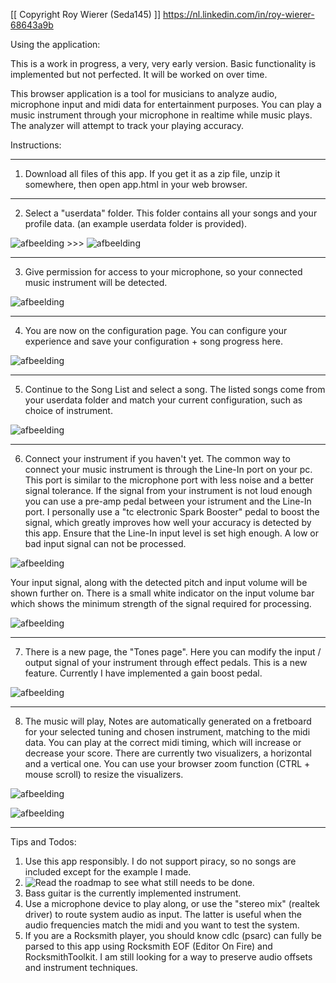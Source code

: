 [[ Copyright Roy Wierer (Seda145) ]]
https://nl.linkedin.com/in/roy-wierer-68643a9b 


Using the application:

This is a work in progress, a very, very early version. Basic functionality is implemented but not perfected. It will be worked on over time. 

This browser application is a tool for musicians to analyze audio, microphone input and midi data for entertainment purposes.
You can play a music instrument through your microphone in realtime while music plays. The analyzer will attempt to track your playing accuracy.


Instructions:

---

1. Download all files of this app. If you get it as a zip file, unzip it somewhere, then open app.html in your web browser.

---

2. Select a "userdata" folder. This folder contains all your songs and your profile data. (an example userdata folder is provided).

![afbeelding](https://github.com/Seda145/MeloNade/assets/30213433/52a2d2b4-4e9d-4660-a6fc-fe590e117a0b) >>>  ![afbeelding](https://github.com/Seda145/MeloNade/assets/30213433/b14dfbe8-4a86-4c95-94e3-c18e7df3f935)

---

3. Give permission for access to your microphone, so your connected music instrument will be detected. 
   
![afbeelding](https://github.com/Seda145/MeloNade/assets/30213433/4d03bded-1ceb-4d57-842a-25e4b9177855)

---

4.  You are now on the configuration page. You can configure your experience and save your configuration + song progress here.
   
![afbeelding](https://github.com/Seda145/MeloNade/assets/30213433/85d63ae8-4b6c-4841-ae74-7d2bf2887e55)

---

5. Continue to the Song List and select a song. The listed songs come from your userdata folder and match your current configuration, such as choice of instrument. 

![afbeelding](https://github.com/Seda145/MeloNade/assets/30213433/3c202f87-5842-4e3c-8045-99eeb6fd5edb)

---

6. Connect your instrument if you haven't yet. The common way to connect your music instrument is through the Line-In port on your pc. This port is similar to the microphone port with less noise and a better signal tolerance. If the signal from your instrument is not loud enough you can use a pre-amp pedal between your istrument and the Line-In port. I personally use a "tc electronic Spark Booster" pedal to boost the signal, which greatly improves how well your accuracy is detected by this app. Ensure that the Line-In input level is set high enough. A low or bad input signal can not be processed.

![afbeelding](https://github.com/Seda145/MeloNade/assets/30213433/15d409bf-33df-444f-94ba-f9138dd46356)

Your input signal, along with the detected pitch and input volume will be shown further on. There is a small white indicator on the input volume bar which shows the minimum strength of the signal required for processing.

![afbeelding](https://github.com/Seda145/MeloNade/assets/30213433/75e60e9c-c361-4985-a9f0-1396f9e816df)


---

7. There is a new page, the "Tones page". Here you can modify the input / output signal of your instrument through effect pedals. This is a new feature. Currently I have implemented a gain boost pedal.

![afbeelding](https://github.com/Seda145/MeloNade/assets/30213433/73039484-82fe-4839-a58e-e0498b452719)


---

8. The music will play, Notes are automatically generated on a fretboard for your selected tuning and chosen instrument, matching to the midi data. You can play at the correct midi timing, which will increase or decrease your score.
There are currently two visualizers, a horizontal and a vertical one. You can use your browser zoom function (CTRL + mouse scroll) to resize the visualizers.

![afbeelding](https://github.com/Seda145/MeloNade/assets/30213433/98e90dd6-521e-4bde-b7a0-2e46bbce1698)


![afbeelding](https://github.com/Seda145/MeloNade/assets/30213433/9347fb66-df84-402e-9400-0131b662b685)

---

Tips and Todos:

1. Use this app responsibly. I do not support piracy, so no songs are included except for the example I made.
2. ![Read the roadmap](https://github.com/Seda145/MeloNade/wiki/Roadmap) to see what still needs to be done.
3. Bass guitar is the currently implemented instrument. 
4. Use a microphone device to play along, or use the "stereo mix" (realtek driver) to route system audio as input. The latter is useful when the audio frequencies match the midi and you want to test the system.
5. If you are a Rocksmith player, you should know cdlc (psarc) can fully be parsed to this app using Rocksmith EOF (Editor On Fire) and RocksmithToolkit. I am still looking for a way to preserve audio offsets and instrument techniques.
